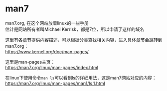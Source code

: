 # man7
man7.org, 在这个网站放着linux的一些手册  
估计是网站所有者叫Michael Kerrisk，都是7位，所以申请了这样的域名  

这里有各章节提供内容描述，可以根据分类查找相关内容，进入具体章节会跳转到 man7.org：  
https://www.kernel.org/doc/man-pages/  

这里是man-pages主页：  
https://man7.org/linux/man-pages/index.html  

在linux下使用命令`man ls`可以看到ls的详细用法，这是man7网站对应的内容：  
https://man7.org/linux/man-pages/man1/ls.1.html  

